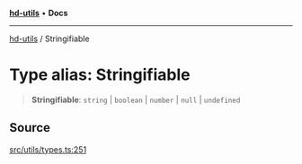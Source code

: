 [**hd-utils**](../README.md) • **Docs**

***

[hd-utils](../globals.md) / Stringifiable

# Type alias: Stringifiable

> **Stringifiable**: `string` \| `boolean` \| `number` \| `null` \| `undefined`

## Source

[src/utils/types.ts:251](https://github.com/AhmadHddad/h-utils/blob/f7bb9ae71f981ffef49079271b9540862594b7e6/src/utils/types.ts#L251)
